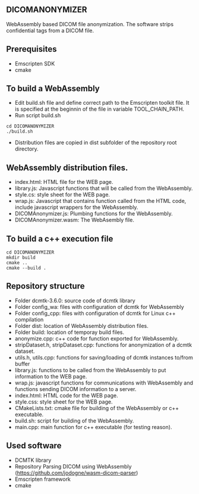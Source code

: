 ## DICOMANONYMIZER
WebAssembly based DICOM file anonymization. The software strips confidential tags from a DICOM file.
## Prerequisites
- Emscripten SDK
- cmake
## To build a WebAssembly 
- Edit build.sh file and define correct path to the Emscripten toolkit file. It is specified at the beginnin of the file in variable TOOL_CHAIN_PATH.
- Run script build.sh
```
cd DICOMANONYMIZER
./build.sh
```
- Distribution files are copied in dist subfolder of the repository root directory.
## WebAssembly distribution files.
- index.html: HTML file for the WEB page.
- library.js: Javascript functions that will be called from the WebAssembly.
- style.cs: style sheet for the WEB page.
- wrap.js: Javascript that contains function called from the HTML code, include javascript wrappers for the WebAssembly.
- DICOMAnonymizer.js: Plumbing functions for the WebAssembly.
- DICOMAnonymizer.wasm: The WebAsembly file.
## To build a c++ execution file
```
cd DICOMANONYMIZER
mkdir build
cmake ..
cmake --build .
```
## Repository structure
- Folder dcmtk-3.6.0: source code of dcmtk library
- Folder config_wa: files with configuration of dcmtk for WebAssembly
- Folder config_cpp: files with configuration of dcmtk for Linux c++ compilation
- Folder dist: location of WebAssembly distribution files.
- Folder build: location of temporay build files.
- anonymize.cpp: c++ code for function exported for WebAssembly.
- stripDataset.h, stripDataset.cpp: functions for anonymization of a dcmtk dataset.
- utils.h, utils.cpp: functions for saving/loading of dcmtk instances to/from buffer
- library.js: functions to be called from the WebAssembly to put information to the WEB page.
- wrap.js: javascript functions for communications with WebAssembly and functions sending DICOM information to a server.
- index.html: HTML code for the WEB page.
- style.css: style sheet for the WEB page.
- CMakeLists.txt: cmake file for building of the WebAssembly or c++ executable.
- build.sh: script for building of the WebAssembly.
- main.cpp: main function for c++ executable (for testing reason).
## Used software
- DCMTK library
- Repository Parsing DICOM using WebAssembly (https://github.com/jodogne/wasm-dicom-parser)
- Emscripten framework
- cmake
